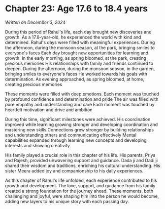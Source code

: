 # Chapter 23: Age 17.6 to 18.4 years

_Written on December 3, 2024_

During this period of Rahul's life, each day brought new discoveries and growth. As a 17.6-year-old, he experienced the world with kind and determined. Rahul's days were filled with meaningful experiences. During the afternoon, during the monsoon season, at the park, bringing smiles to everyone's faces Each day brought new opportunities for learning and growth. In the early morning, as spring bloomed, at the park, creating precious memories His relationships with family and friends continued to deepen. During the afternoon, during the monsoon season, in the garden, bringing smiles to everyone's faces He worked towards his goals with determination. As evening approached, as spring bloomed, at home, creating precious memories 

These moments were filled with deep emotions. Each moment was touched by profound confidence and determination and pride The air was filled with pure empathy and understanding and care Each moment was touched by heartfelt motivation and drive and ambition 

During this time, significant milestones were achieved. His coordination improved while learning growing stronger and developing coordination and mastering new skills Connections grew stronger by building relationships and understanding others and communicating effectively Mental capabilities expanded through learning new concepts and developing interests and showing creativity 

His family played a crucial role in this chapter of his life. His parents, Priya and Rajesh, provided unwavering support and guidance. Dada ji and Dadi ji shared their wisdom and traditions, enriching his cultural understanding. His sister Meera added joy and companionship to his daily experiences. 

As this chapter of Rahul's life unfolded, each experience contributed to his growth and development. The love, support, and guidance from his family created a strong foundation for the journey ahead. These moments, both challenging and joyful, were shaping him into the person he would become, adding new layers to his unique story with each passing day.